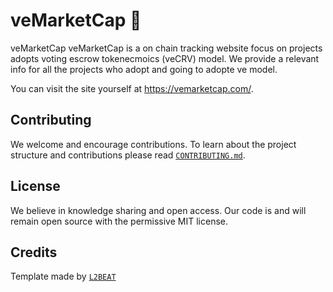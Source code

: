 # veMarketCap 💓

veMarketCap veMarketCap is a on chain tracking website focus on projects adopts voting escrow tokenecmoics (veCRV) model. We provide a relevant info for all the projects who adopt and going to adopte ve model.

You can visit the site yourself at https://vemarketcap.com/.

## Contributing

We welcome and encourage contributions. To learn about the project structure and contributions please read [`CONTRIBUTING.md`](https://github.com/veMarketCap/veMarketCap/blob/master/CONTRIBUTING.md).

## License

We believe in knowledge sharing and open access. Our code is and will remain open source with the permissive MIT license.

## Credits

Template made by [`L2BEAT`](https://github.com/l2beat/l2beat)